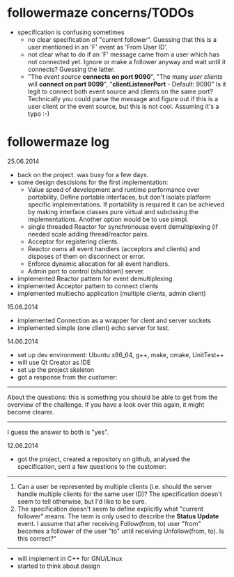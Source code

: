 followermaze concerns/TODOs
===============================================================================
- specification is confusing sometimes
  - no clear specification of "current follower". Guessing that this is a user
    mentioned in an 'F' event as 'From User ID'.
  - not clear what to do if an 'F' message came from a user which has not
    connected yet. Ignore or make a follower anyway and wait until it connects?
    Guessing the latter.
  - "The *event source* **connects on port 9090**", "The many *user clients* 
    will **connect on port 9099**", "**clientListenerPort** - Default: 9090"
    Is it legit to connect both event source and clients on the same port?
    Technically you could parse the message and figure out if this is a user 
    client or the event source, but this is not cool. Assuming it's a typo :-)

followermaze log
===============================================================================

25.06.2014
- back on the project. was busy for a few days.
- some design descisions for the first implementation:
  - Value speed of development and runtime performance over portability.
    Define portable interfaces, but don't isolate platform specific 
    implementations. If portability is required it can be achieved by making
    interface classes pure virtual and subclssing the implementations. Another 
    option would be to use pimpl.
  - single threaded Reactor for synchronouse event demultiplexing (if needed 
    scale adding thread/reactor pairs. 
  - Acceptor for registering clients.
  - Reactor owns all event handlers (acceptors and clients) and disposes of 
    them on disconnect or error.
  - Enforce dynamic allocation for all event handlers.
  - Admin port to control (shutdown) server.
- implemented Reactor pattern for event demultiplexing
- implemented Acceptor pattern to connect clients
- implemented multiecho application (multiple clients, admin client)

15.06.2014
- implemented Connection as a wrapper for clent and server sockets
- implemented simple (one client) echo server for test.

14.06.2014
- set up dev environment: Ubuntu x86_64, g++, make, cmake, UnitTest++
- will use Qt Creator as IDE
- set up the project skeleton
- got a response from the customer:
*******************************************************************************
About the questions: this is something you should be able to get from the
overview of the challenge. If you have a look over this again, it might
become clearer.
*******************************************************************************
  I guess the answer to both is "yes".

12.06.2014
- got the project, created a repository on github, analysed the specification,
  sent a few questions to the customer:
*******************************************************************************
1. Can a user be represented by multiple clients (i.e. should the server handle
 multiple clients for the same user ID)? The specification doesn't seem to tell
 otherwise, but I'd like to be sure.
2. The specification doesn't seem to define explicitly what "current follower"
 means. The term is only used to describe the **Status Update** event. I assume
 that after receiving Follow(from, to) user "from" becomes a follower of the
 user "to" until receiving Unfollow(from, to). Is this correct?"
*******************************************************************************
- will implement in C++ for GNU/Linux
- started to think about design

